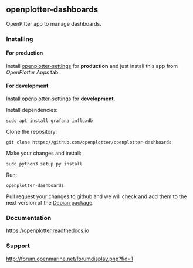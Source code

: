 ## openplotter-dashboards

OpenPltter app to manage dashboards. 

### Installing

#### For production

Install [openplotter-settings](https://github.com/openplotter/openplotter-settings) for **production** and just install this app from *OpenPlotter Apps* tab.

#### For development

Install [openplotter-settings](https://github.com/openplotter/openplotter-settings) for **development**.

Install dependencies:

`sudo apt install grafana influxdb`

Clone the repository:

`git clone https://github.com/openplotter/openplotter-dashboards`

Make your changes and install:

`sudo python3 setup.py install`

Run:

`openplotter-dashboards`

Pull request your changes to github and we will check and add them to the next version of the [Debian package](https://launchpad.net/~openplotter/+archive/ubuntu/openplotter/).

### Documentation

https://openplotter.readthedocs.io

### Support

http://forum.openmarine.net/forumdisplay.php?fid=1
